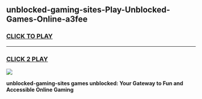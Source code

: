 
## unblocked-gaming-sites-Play-Unblocked-Games-Online-a3fee
<h3>
<a href="https://premium76.site?title=unblocked-gaming-sites&ref=25A">CLICK TO PLAY</a></h3>
<hr>

<h3>
<a href="https://premium76.site?title=unblocked-gaming-sites&ref=25A">CLICK 2 PLAY</a>
  
</h3>

<a href="https://premium76.site?title=unblocked-gaming-sites&ref=25A"><img src="https://clearcache.store/games.png"></a>


**unblocked-gaming-sites games unblocked: Your Gateway to Fun and Accessible Online Gaming**

